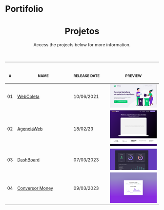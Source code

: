 # Portifolio

<h1 align="center">Projetos</h1> 
<p align="center">
    Access the projects below for more information. <br>
    <br>
    <br><table>
    <thead>
        <tr>
            <th align="center">
                <img width="20" height="1"> 
                <p>
                    <small>#</small>
                </p>
            </th>
            <th align="center">
                <img width="300" height="1"> 
                <p> 
                    <small>
                        NAME
                    </small>
                </p>
            </th>
            <th align="center">
                <img width="140" height="1">
                <p align="left"> 
                    <small>
                    RELEASE DATE
                    </small>
                </p>
            </th>
            <th align="center">
                <img width="201" height="1">
                <p align="center"> 
                    <small>
                    PREVIEW
                    </small>
                </p>
            </th>
        </tr>
    </thead>
    <tbody>
        <tr>
            <td>01</td>
            <td><a href="Projeto-01">WebColeta</a></td>
            <td>10/06/2021</td>
            <td align="center">
            <a href="Projeto-01"><img width="300px" src="Projeto-01/.github/preview.png" /></a></td>
        </tr>
        <tr>
            <td>02</td>
            <td><a href="Projeto-02">AgenciaWeb</a></td>
            <td>18/02/23</td>
            <td align="center">
            <a href="Projeto-02"><img width="300px" src="Projeto-02/.github/preview.png" /></a></td>
        </tr>
        <tr>
            <td>03</td>
            <td><a href="Projeto-03">DashBoard</a></td>
            <td>07/03/2023</td>
            <td align="center">
            <a href="Projeto-03"><img width="300px" src="Projeto-03/.github/preview.jpg" /></a></td>
        </tr>
        <tr>
            <td>04</td>
            <td><a href="Projeto-03">Conversor Money</a></td>
            <td>09/03/2023</td>
            <td align="center">
            <a href="Projeto-04"><img width="300px" src="Projeto-04/.github/preview.jpg" /></a></td>
        </tr>       
    </tbody>
</table></p>